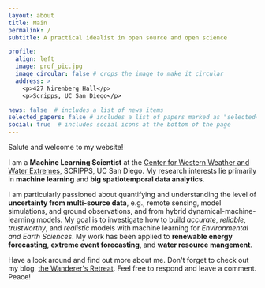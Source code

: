 ```yaml
---
layout: about
title: Main
permalink: /
subtitle: A practical idealist in open source and open science

profile:
  align: left
  image: prof_pic.jpg
  image_circular: false # crops the image to make it circular
  address: >
    <p>427 Nirenberg Hall</p>
    <p>Scripps, UC San Diego</p>

news: false  # includes a list of news items
selected_papers: false # includes a list of papers marked as "selected={true}"
social: true  # includes social icons at the bottom of the page
---
```


Salute and welcome to my website!

I am a **Machine Learning Scientist** at the [Center for Western Weather and Water Extremes](https://cw3e.ucsd.edu/), SCRIPPS, UC San Diego. My research interests lie primarily in **machine learning** and **big spatiotemporal data analytics**.

I am particularly passioned about quantifying and understanding the level of **uncertainty from multi-source data**, e.g., remote sensing, model simulations, and ground observations, and from hybrid dynamical-machine-learning models. My goal is to investigate how to build *accurate*, *reliable*, *trustworthy*, and *realistic* models with machine learning for *Environmental and Earth Sciences*. My work has been applied to **renewable energy forecasting**, **extreme event forecasting**, and **water resource mangement**.

Have a look around and find out more about me. Don't forget to check out my blog, [the Wanderer's Retreat](/blog/). Feel free to respond and leave a comment. Peace!

